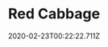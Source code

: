 ---
templateKey: blog-post
featuredpost: false
date: 2020-02-23T00:22:22.711Z
title: Red Cabbage
description: Often used in salads and coleslaws. The color can range from purple to blue to green-yellow depending on soil conditions.
type: vegetable
sellPrice: 260
energy: 75
health: 33
featuredimage: /img/Red_Cabbage.png
tags:
  - Summer
  - edible
  - vegetable
  - Coleslaw
  - Fish Taco
  - Red Plate
  - Dye Bundle
  - pickles
---